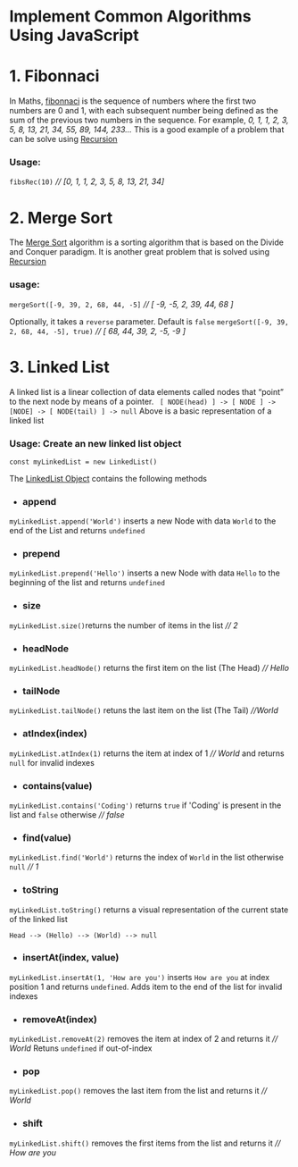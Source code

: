 # Implement Common Algorithms Using JavaScript
# 1. Fibonnaci
In Maths, [fibonnaci](https://en.wikipedia.org/wiki/Fibonacci_number) is the sequence of numbers where the first two numbers are 0 and 1, with each subsequent number being defined as the sum of the previous two numbers in the sequence.
For example, _0, 1, 1, 2, 3, 5, 8, 13, 21, 34, 55, 89, 144, 233..._
This is a good example of a problem that can be solve using [Recursion](https://en.wikipedia.org/wiki/Recursion)
### Usage: 
`fibsRec(10)` _// [0, 1, 1, 2, 3, 5, 8, 13, 21, 34]_   


# 2. Merge Sort
The [Merge Sort](https://en.wikipedia.org/wiki/Merge_sort) algorithm is a sorting algorithm that is based on the Divide and Conquer paradigm. It is another great problem that is solved using [Recursion](https://en.wikipedia.org/wiki/Recursion)

### usage:
```mergeSort([-9, 39, 2, 68, 44, -5]``` _// [ -9, -5, 2, 39, 44, 68 ]_

Optionally, it takes a `reverse` parameter. Default is `false`
```mergeSort([-9, 39, 2, 68, 44, -5], true)``` _// [ 68, 44, 39, 2, -5, -9 ]_


# 3. Linked List
A linked list is a linear collection of data elements called nodes that “point” to the next node by means of a pointer.
``` [ NODE(head) ] -> [ NODE ] -> [NODE] -> [ NODE(tail) ] -> null```
Above is a basic representation of a linked list

### Usage: Create an new linked list object 
```const myLinkedList = new LinkedList()``` 

The [LinkedList Object](https://github.com/Complexlity/JS-algorithms/blob/main/linked-list.js) contains the following methods
- ### append 
```myLinkedList.append('World')``` inserts a new Node with data `World` to the end of the List and returns `undefined`
- ### prepend 
```myLinkedList.prepend('Hello')``` inserts a new Node with data `Hello` to the beginning of the list and returns `undefined`
- ### size
```myLinkedList.size()```returns the number of items in the list _//  2_
- ### headNode
```myLinkedList.headNode()``` returns the first item on the list (The Head) _// Hello_
- ### tailNode
```myLinkedList.tailNode()``` retuns the last item on the list (The Tail) _//World_
- ### atIndex(index)
```myLinkedList.atIndex(1)``` returns the item at index of 1 _// World_ and returns `null` for invalid indexes
- ### contains(value)
```myLinkedList.contains('Coding')``` returns `true` if  'Coding' is present in the list and `false` otherwise _// false_
- ### find(value)
```myLinkedList.find('World')``` returns the index of `World` in the list otherwise `null` _// 1_
- ### toString
```myLinkedList.toString()``` returns a visual representation of the current state of the linked list

    Head --> (Hello) --> (World) --> null
- ### insertAt(index, value)
```myLinkedList.insertAt(1, 'How are you')``` inserts `How are you` at index position 1 and  returns `undefined`. Adds item to the end of the list for invalid indexes
- ### removeAt(index)
```myLinkedList.removeAt(2)``` removes the item at index of 2 and returns it _// World_
Retuns `undefined` if out-of-index
- ### pop
```myLinkedList.pop()``` removes the last item from the list and returns it _// World_
- ### shift
```myLinkedList.shift()``` removes the first items from the list and returns it _// How are you_

